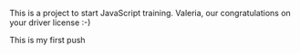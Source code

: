 This is a project to start JavaScript training.
Valeria, our congratulations on your driver license :-)

This is my first push
